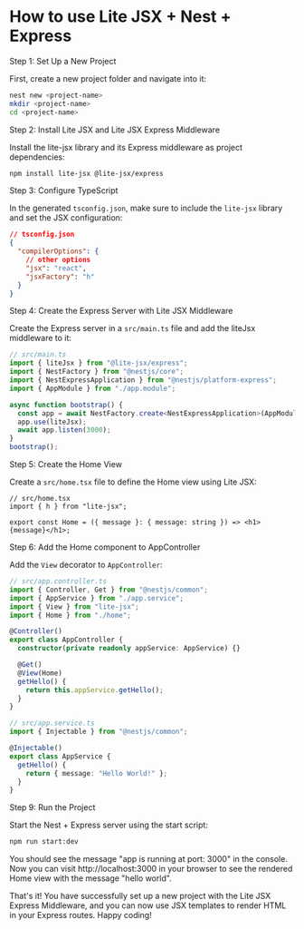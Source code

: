 # How to use Lite JSX + Nest + Express

Step 1: Set Up a New Project

First, create a new project folder and navigate into it:

```bash
nest new <project-name>
mkdir <project-name>
cd <project-name>
```

Step 2: Install Lite JSX and Lite JSX Express Middleware

Install the lite-jsx library and its Express middleware as project dependencies:

```bash
npm install lite-jsx @lite-jsx/express
```

Step 3: Configure TypeScript

In the generated `tsconfig.json`, make sure to include the `lite-jsx` library and set the JSX configuration:

```json
// tsconfig.json
{
  "compilerOptions": {
    // other options
    "jsx": "react",
    "jsxFactory": "h"
  }
}
```

Step 4: Create the Express Server with Lite JSX Middleware

Create the Express server in a `src/main.ts` file and add the liteJsx middleware to it:

```ts
// src/main.ts
import { liteJsx } from "@lite-jsx/express";
import { NestFactory } from "@nestjs/core";
import { NestExpressApplication } from "@nestjs/platform-express";
import { AppModule } from "./app.module";

async function bootstrap() {
  const app = await NestFactory.create<NestExpressApplication>(AppModule);
  app.use(liteJsx);
  await app.listen(3000);
}
bootstrap();
```

Step 5: Create the Home View

Create a `src/home.tsx` file to define the Home view using Lite JSX:

```tsx
// src/home.tsx
import { h } from "lite-jsx";

export const Home = ({ message }: { message: string }) => <h1>{message}</h1>;
```

Step 6: Add the Home component to AppController

Add the `View` decorator to `AppController`:

```ts
// src/app.controller.ts
import { Controller, Get } from "@nestjs/common";
import { AppService } from "./app.service";
import { View } from "lite-jsx";
import { Home } from "./home";

@Controller()
export class AppController {
  constructor(private readonly appService: AppService) {}

  @Get()
  @View(Home)
  getHello() {
    return this.appService.getHello();
  }
}
```

```ts
// src/app.service.ts
import { Injectable } from "@nestjs/common";

@Injectable()
export class AppService {
  getHello() {
    return { message: "Hello World!" };
  }
}
```

Step 9: Run the Project

Start the Nest + Express server using the start script:

```bash
npm run start:dev
```

You should see the message "app is running at port: 3000" in the console. Now you can visit http://localhost:3000 in your browser to see the rendered Home view with the message "hello world".

That's it! You have successfully set up a new project with the Lite JSX Express Middleware, and you can now use JSX templates to render HTML in your Express routes. Happy coding!
